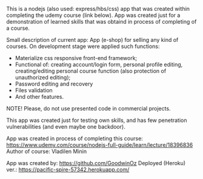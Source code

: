 This is a nodejs (also used: express/hbs/css) app that was created within completing the udemy course (link below). 
App was created just for a demonstration of learned skills that was obtaind in process of completing of a course.

Small description of current app:
App (e-shop) for selling any kind of courses.
On development stage were applied such functions: 
- Materialize css responsive front-end framework;
- Functional of: creating account/login form, personal profile editing, creating/editing personal course function (also protection of unauthorized editing);
- Password editing and recovery
- Files validation
- And other features.

NOTE! Please, do not use presented code in commercial projects.

This app was created just for testing own skills, and has few penetration vulnerabilities (and even maybe one backdoor).

App was created in process of completing this course: https://www.udemy.com/course/nodejs-full-guide/learn/lecture/18396836 Author of course: Vladilen Minin

App was created by: https://github.com/GoodwinOz Deployed (Heroku) ver.: https://pacific-spire-57342.herokuapp.com/
